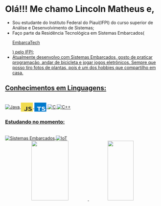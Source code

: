 # Olá!!! Me chamo Lincoln Matheus e,

- Sou estudante do Instituto Federal do Piauí(IFPI) do curso superior de Análise e Desenvolvimento de Sistemas;
- Faço parte da Residência Tecnológica em Sistemas Embarcados(<p><a href="https://embarcatech.softex.br/sobre" target="_blank" title="EmbarcaTech">EmbarcaTech</p>) pelo IFPI;
- Atualmente desenvolvo com Sistemas Embarcados, gosto de praticar programação, andar de bicicleta e jogar jogos eletrônicos. Sempre que posso tiro fotos de plantas, pois é um dos hobbies que compartilho em casa.

## Conhecimentos em Linguagens:

<div style="display: inline_block"><br>
  <img align="center" alt="Java" height="30" width="40" src="https://cdn.jsdelivr.net/gh/devicons/devicon@latest/icons/java/java-original.svg">       
  <img align="center" alt="JavaScript" height="30" width="40" src="https://raw.githubusercontent.com/devicons/devicon/master/icons/javascript/javascript-original.svg">
  <img align="center" alt="TypeScript" height="30" width="40" src="https://raw.githubusercontent.com/devicons/devicon/master/icons/typescript/typescript-original.svg">
  <img align="center" alt="C" height="40" width="40" src="https://img.icons8.com/fluency/48/c-programming.png">
  <img align="center" alt="C++" height="40" width="40" src="https://img.icons8.com/color/48/c-plus-plus-logo.png">
</div>

### Estudando no momento:

<div style="display: inline_block"><br>
  <img align="center" alt="Sistemas Embarcados" height="40" width="40" title="Sistemas Embarcados" src="https://github.com/user-attachments/assets/2b9b2e60-b228-4618-bf19-a4b5c9da412c">
  <img align="center" alt="IoT" height="40" width="40" title="IoT" src="https://github.com/user-attachments/assets/42ffad7b-74d5-495f-add5-5a414a949d05">
</div>

<div align="center">  
  <img width="49%" height="195px" src="https://github-readme-stats.vercel.app/api?username=LincolnMatheus97&show_icons=true&count_private=true&hide_border=true&title_color=A020F0&icon_color=00bfbf&text_color=c9d1d9&bg_color=0d1117" /> 
  <img width="41%" height="195px" src="https://github-readme-stats.vercel.app/api/top-langs/?username=LincolnMatheus97&layout=compact&hide_border=true&title_color=A020F0&text_color=00bfbf&bg_color=0d1117" />
</div>
